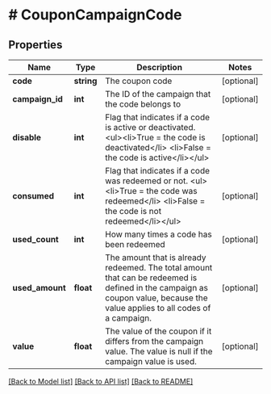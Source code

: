 # # CouponCampaignCode

## Properties

Name | Type | Description | Notes
------------ | ------------- | ------------- | -------------
**code** | **string** | The coupon code | [optional]
**campaign_id** | **int** | The ID of the campaign that the code belongs to | [optional]
**disable** | **int** | Flag that indicates if a code is active or deactivated. &lt;ul&gt;&lt;li&gt;True &#x3D; the code is deactivated&lt;/li&gt;  &lt;li&gt;False &#x3D; the code is active&lt;/li&gt;&lt;/ul&gt; | [optional]
**consumed** | **int** | Flag that indicates if a code was redeemed or not. &lt;ul&gt;&lt;li&gt;True &#x3D; the code was redeemed&lt;/li&gt;  &lt;li&gt;False &#x3D; the code is not redeemed&lt;/li&gt;&lt;/ul&gt; | [optional]
**used_count** | **int** | How many times a code has been redeemed | [optional]
**used_amount** | **float** | The amount that is already redeemed. The total amount that can be redeemed is defined in the campaign as coupon value, because the value applies to all codes of a campaign. | [optional]
**value** | **float** | The value of the coupon if it differs from the campaign value. The value is null if the campaign value is used. | [optional]

[[Back to Model list]](../../README.md#models) [[Back to API list]](../../README.md#endpoints) [[Back to README]](../../README.md)
